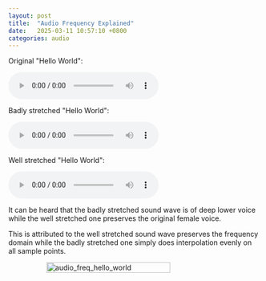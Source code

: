 ```yaml
---
layout: post
title:  "Audio Frequency Explained"
date:   2025-03-11 10:57:10 +0800
categories: audio
---
```


Original "Hello World":

<div style="display: flex; justify-content: left;">
<audio controls>
    <source src="{{ site.baseurl }}/assets/audio/hello_world.wav" type="audio/x-wav">
    Your browser does not support the audio element.
</audio>
</div>

Badly stretched "Hello World":

<div style="display: flex; justify-content: left;">
<audio controls>
    <source src="{{ site.baseurl }}/assets/audio/hello_world_bad_stretch.wav"  type="audio/x-wav">
    Your browser does not support the audio element.
</audio>
</div>

Well stretched "Hello World":

<div style="display: flex; justify-content: left;">
<audio controls>
    <source src="{{ site.baseurl }}/assets/audio/hello_world_good_stretch.wav" type="audio/x-wav">
    Your browser does not support the audio element.
</audio>
</div>

It can be heard that the badly stretched sound wave is of deep lower voice while the well stretched one preserves the original female voice.

This is attributed to the well stretched sound wave preserves the frequency domain while the badly stretched one simply does interpolation evenly on all sample points.

<div style="display: flex; justify-content: center;">
      <img src="{{ site.baseurl }}/assets/imgs/audio_freq_hello_world.png" width="70%" height="50%" alt="audio_freq_hello_world" />
</div>
